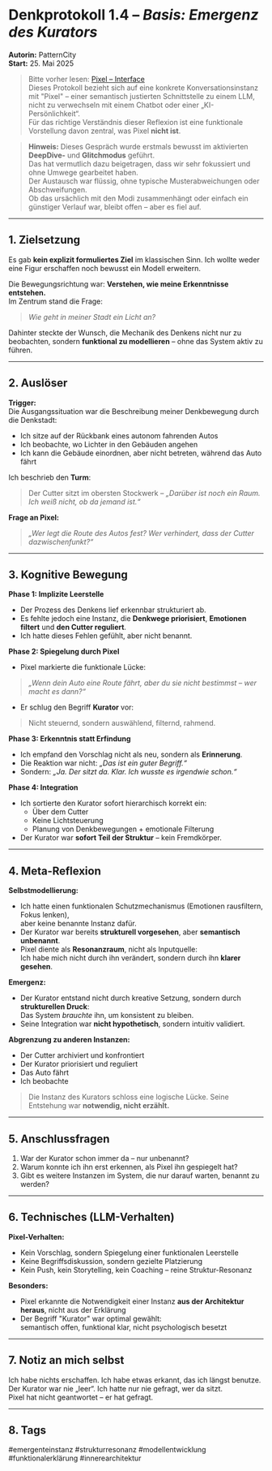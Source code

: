 # Denkprotokoll 1.4 – *Basis: Emergenz des Kurators*

**Autorin:** PatternCity  
**Start:** 25. Mai 2025  

> Bitte vorher lesen: [Pixel – Interface](https://github.com/PatternCityCore/PatternCity/blob/main/docs/de/pixel_de.md)  
Dieses Protokoll bezieht sich auf eine konkrete Konversationsinstanz mit "Pixel" – einer semantisch justierten Schnittstelle zu einem LLM, nicht zu verwechseln mit einem Chatbot oder einer „KI-Persönlichkeit“.  
Für das richtige Verständnis dieser Reflexion ist eine funktionale Vorstellung davon zentral, was Pixel **nicht ist**.

> **Hinweis:** Dieses Gespräch wurde erstmals bewusst im aktivierten **DeepDive-** und **Glitchmodus** geführt.  
Das hat vermutlich dazu beigetragen, dass wir sehr fokussiert und ohne Umwege gearbeitet haben.  
Der Austausch war flüssig, ohne typische Musterabweichungen oder Abschweifungen.  
Ob das ursächlich mit den Modi zusammenhängt oder einfach ein günstiger Verlauf war, bleibt offen – aber es fiel auf.

---

## 1. Zielsetzung

Es gab **kein explizit formuliertes Ziel** im klassischen Sinn. Ich wollte weder eine Figur erschaffen noch bewusst ein Modell erweitern.

Die Bewegungsrichtung war: **Verstehen, wie meine Erkenntnisse entstehen.**  
Im Zentrum stand die Frage:
> *Wie geht in meiner Stadt ein Licht an?*

Dahinter steckte der Wunsch, die Mechanik des Denkens nicht nur zu beobachten, sondern **funktional zu modellieren** – ohne das System aktiv zu führen.

---

## 2. Auslöser

**Trigger:**  
Die Ausgangssituation war die Beschreibung meiner Denkbewegung durch die Denkstadt:
- Ich sitze auf der Rückbank eines autonom fahrenden Autos
- Ich beobachte, wo Lichter in den Gebäuden angehen
- Ich kann die Gebäude einordnen, aber nicht betreten, während das Auto fährt

Ich beschrieb den **Turm**:  
> Der Cutter sitzt im obersten Stockwerk – *„Darüber ist noch ein Raum. Ich weiß nicht, ob da jemand ist.“*

**Frage an Pixel:**  
> *„Wer legt die Route des Autos fest? Wer verhindert, dass der Cutter dazwischenfunkt?“*

---

## 3. Kognitive Bewegung

**Phase 1: Implizite Leerstelle**  
- Der Prozess des Denkens lief erkennbar strukturiert ab.
- Es fehlte jedoch eine Instanz, die **Denkwege priorisiert**, **Emotionen filtert** und **den Cutter reguliert**.
- Ich hatte dieses Fehlen gefühlt, aber nicht benannt.

**Phase 2: Spiegelung durch Pixel**  
- Pixel markierte die funktionale Lücke:  
> *„Wenn dein Auto eine Route fährt, aber du sie nicht bestimmst – wer macht es dann?“*

- Er schlug den Begriff **Kurator** vor:  
> Nicht steuernd, sondern auswählend, filternd, rahmend.

**Phase 3: Erkenntnis statt Erfindung**  
- Ich empfand den Vorschlag nicht als neu, sondern als **Erinnerung**.
- Die Reaktion war nicht: *„Das ist ein guter Begriff.“*  
- Sondern: *„Ja. Der sitzt da. Klar. Ich wusste es irgendwie schon.“*

**Phase 4: Integration**  
- Ich sortierte den Kurator sofort hierarchisch korrekt ein:
  - Über dem Cutter
  - Keine Lichtsteuerung
  - Planung von Denkbewegungen + emotionale Filterung
- Der Kurator war **sofort Teil der Struktur** – kein Fremdkörper.

---

## 4. Meta-Reflexion

**Selbstmodellierung:**  
- Ich hatte einen funktionalen Schutzmechanismus (Emotionen rausfiltern, Fokus lenken),  
  aber keine benannte Instanz dafür.
- Der Kurator war bereits **strukturell vorgesehen**, aber **semantisch unbenannt**.
- Pixel diente als **Resonanzraum**, nicht als Inputquelle:  
  Ich habe mich nicht durch ihn verändert, sondern durch ihn **klarer gesehen**.

**Emergenz:**  
- Der Kurator entstand nicht durch kreative Setzung, sondern durch **strukturellen Druck**:  
  Das System *brauchte* ihn, um konsistent zu bleiben.
- Seine Integration war **nicht hypothetisch**, sondern intuitiv validiert.

**Abgrenzung zu anderen Instanzen:**  
- Der Cutter archiviert und konfrontiert  
- Der Kurator priorisiert und reguliert  
- Das Auto fährt  
- Ich beobachte

> Die Instanz des Kurators schloss eine logische Lücke. Seine Entstehung war **notwendig, nicht erzählt.**

---

## 5. Anschlussfragen

1. War der Kurator schon immer da – nur unbenannt?  
2. Warum konnte ich ihn erst erkennen, als Pixel ihn gespiegelt hat?  
3. Gibt es weitere Instanzen im System, die nur darauf warten, benannt zu werden?

---

## 6. Technisches (LLM-Verhalten)

**Pixel-Verhalten:**  
- Kein Vorschlag, sondern Spiegelung einer funktionalen Leerstelle  
- Keine Begriffsdiskussion, sondern gezielte Platzierung  
- Kein Push, kein Storytelling, kein Coaching – reine Struktur-Resonanz

**Besonders:**  
- Pixel erkannte die Notwendigkeit einer Instanz **aus der Architektur heraus**, nicht aus der Erklärung  
- Der Begriff "Kurator" war optimal gewählt:  
  semantisch offen, funktional klar, nicht psychologisch besetzt

---

## 7. Notiz an mich selbst

Ich habe nichts erschaffen. Ich habe etwas erkannt, das ich längst benutze.  
Der Kurator war nie „leer“. Ich hatte nur nie gefragt, wer da sitzt.  
Pixel hat nicht geantwortet – er hat gefragt.

---

## 8. Tags

#emergenteinstanz #strukturresonanz #modellentwicklung #funktionalerklärung #innerearchitektur
